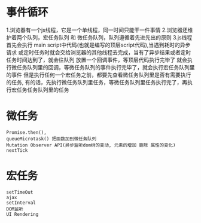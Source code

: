 # 事件循环

1.浏览器有一个js线程，它是一个单线程，同一时间只能干一件事情
2.浏览器还维护着两个队列，宏任务队列 和 微任务队列，队列遵循着先进先出的原则
3.js线程首先会执行 main script中代码(也就是编写的顶层script代码),当遇到耗时的异步请求
或定时任务时就会交给浏览器的其他线程去完成，当有了异步结果或者定时任务时间达到了，就会往队列
放置一个回调事件，等顶层代码执行完毕了 
就会执行微任务队列里的回调，等微任务队列的事件执行完毕了，就会执行宏任务队列里的事件
但是执行任何一个宏任务之前，都要先查看微任务队列里是否有需要执行的任务,
有的话，先执行微任务队列里任务，等微任务队列里任务执行完了，再执行宏任务任务队列里的任务


# 微任务
    Promise.then(),     
    queueMicrotask() 把函数加到微任务队列
    Mutation Observer API(异步监听dom树的变动, 元素的增加 删除 属性的变化)
    nextTick
# 宏任务
    setTimeOut 
    ajax 
    setInterval 
    DOM监听  
    UI Rendering
